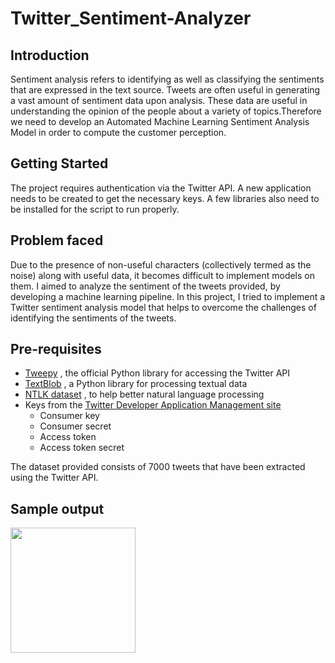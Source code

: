 # Twitter_Sentiment-Analyzer

## Introduction 

Sentiment analysis refers to identifying as well as classifying the sentiments that are expressed in the text source. Tweets are often useful in generating a vast amount of sentiment data upon analysis. These data are useful in understanding the opinion of the people about a variety of topics.Therefore we need to develop an Automated Machine Learning Sentiment Analysis Model in order to compute the customer perception.

## Getting Started 
The project requires authentication via the Twitter API. A new application needs to be created to get the necessary keys. A few libraries also need to be installed for the script to run properly.

## Problem faced
Due to the presence of non-useful characters (collectively termed as the noise) along with useful data, it becomes difficult to implement models on them. I aimed to analyze the sentiment of the tweets provided, by developing a machine learning pipeline.
In this project, I tried to implement a Twitter sentiment analysis model that helps to overcome the challenges of identifying the sentiments of the tweets. 

## Pre-requisites 

* [Tweepy](https://www.tweepy.org/) , the official Python library for accessing the Twitter API 
* [TextBlob](https://textblob.readthedocs.io/en/dev/) , a Python library for processing textual data 
* [NTLK dataset](https://www.nltk.org/) , to help better natural language processing 
* Keys from the [Twitter Developer Application Management site](https://twitter.com/i/flow/login?input_flow_data=%7B%22requested_variant%22%3A%22eyJyZWRpcmVjdF9hZnRlcl9sb2dpbiI6Imh0dHBzOi8vZGV2ZWxvcGVyLnR3aXR0ZXIuY29tL2FwcHMifQ%3D%3D%22%7D)
   * Consumer key 
   * Consumer secret 
   * Access token 
   * Access token secret 

The dataset provided consists of 7000 tweets that have been extracted using the Twitter API.

## Sample output 
<img src="/C:\Users\darpa\Downloads\sentiment_analysis _result.png" width="200"/>



